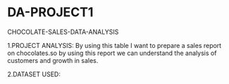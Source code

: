 # DA-PROJECT1
CHOCOLATE-SALES-DATA-ANALYSIS

1.PROJECT ANALYSIS: 
  By using this table I want to prepare a sales report on chocolates.so by using this report we can understand the analysis of customers and growth in sales.
  
2.DATASET USED:
  
   
   
